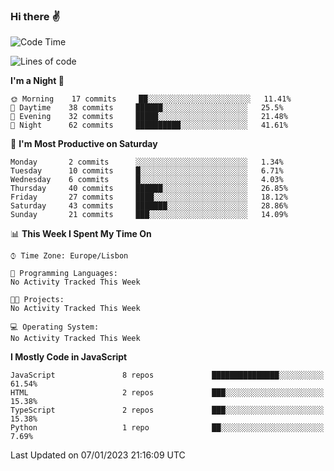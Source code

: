 ### Hi there :v:

<!--
**eusebioaddsilva/eusebioaddsilva** is a ✨ _special_ ✨ repository because its `README.md` (this file) appears on your GitHub profile.

<!--START_SECTION:waka-->
![Code Time](http://img.shields.io/badge/Code%20Time-35%20hrs%2012%20mins-blue)

![Lines of code](https://img.shields.io/badge/From%20Hello%20World%20I%27ve%20Written-643%20Thousand%20lines%20of%20code-blue)

**I'm a Night 🦉** 

```text
🌞 Morning    17 commits     ██░░░░░░░░░░░░░░░░░░░░░░░   11.41% 
🌆 Daytime    38 commits     ██████░░░░░░░░░░░░░░░░░░░   25.5% 
🌃 Evening    32 commits     █████░░░░░░░░░░░░░░░░░░░░   21.48% 
🌙 Night      62 commits     ██████████░░░░░░░░░░░░░░░   41.61%

```
📅 **I'm Most Productive on Saturday** 

```text
Monday       2 commits      ░░░░░░░░░░░░░░░░░░░░░░░░░   1.34% 
Tuesday      10 commits     █░░░░░░░░░░░░░░░░░░░░░░░░   6.71% 
Wednesday    6 commits      █░░░░░░░░░░░░░░░░░░░░░░░░   4.03% 
Thursday     40 commits     ██████░░░░░░░░░░░░░░░░░░░   26.85% 
Friday       27 commits     ████░░░░░░░░░░░░░░░░░░░░░   18.12% 
Saturday     43 commits     ███████░░░░░░░░░░░░░░░░░░   28.86% 
Sunday       21 commits     ███░░░░░░░░░░░░░░░░░░░░░░   14.09%

```


📊 **This Week I Spent My Time On** 

```text
⌚︎ Time Zone: Europe/Lisbon

💬 Programming Languages: 
No Activity Tracked This Week

🐱‍💻 Projects: 
No Activity Tracked This Week

💻 Operating System: 
No Activity Tracked This Week

```

**I Mostly Code in JavaScript** 

```text
JavaScript               8 repos             ███████████████░░░░░░░░░░   61.54% 
HTML                     2 repos             ███░░░░░░░░░░░░░░░░░░░░░░   15.38% 
TypeScript               2 repos             ███░░░░░░░░░░░░░░░░░░░░░░   15.38% 
Python                   1 repo              ██░░░░░░░░░░░░░░░░░░░░░░░   7.69%

```



 Last Updated on 07/01/2023 21:16:09 UTC
<!--END_SECTION:waka-->
